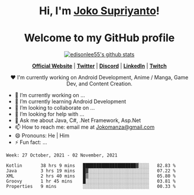 <h1 align="center">Hi, I'm <a href="https://www.google.com">Joko Supriyanto</a>!</h1>
<h1 align="center">Welcome to my GitHub profile</h1>

<p align="center">
  <a href="https://github.com/jokomanza"><img src="https://github-readme-stats.vercel.app/api?username=jokomanza&hide_border=true&show_icons=true" alt="edisonlee55's github stats"></a>
</p>

<p align="center">
  <strong><a href="https://www.google.com">Official Website</a></strong> |
  <strong><a href="https://twitter.com/jokomanza">Twitter</a></strong> |
  <strong><a href="https://discord.gg/nYXzaUS">Discord</a></strong> |
  <strong><a href="https://www.linkedin.com/in/jokomanza">LinkedIn</a></strong> |
  <strong><a href="https://www.twitch.tv/jokomanza">Twitch</a></strong>
</p>

<p align="center">❤ I'm currently working on Android Development, Anime / Manga, Game Dev, and Content Creation.</p>

- 🔭 I’m currently working on ...
- 🌱 I’m currently learning Android Development
- 👯 I’m looking to collaborate on ...
- 🤔 I’m looking for help with ...
- 💬 Ask me about Java, C#, .Net Framework, Asp.Net
- 📫 How to reach me: email me at Jokomanza@gmail.com
- 😄 Pronouns: He | Him
- ⚡ Fun fact: ...

<!--START_SECTION:waka-->
```text
Week: 27 October, 2021 - 02 November, 2021

Kotlin       38 hrs 9 mins   ████████████████████▓░░░░   82.83 % 
Java         3 hrs 19 mins   █▓░░░░░░░░░░░░░░░░░░░░░░░   07.22 % 
XML          2 hrs 40 mins   █▒░░░░░░░░░░░░░░░░░░░░░░░   05.80 % 
Groovy       1 hr 45 mins    █░░░░░░░░░░░░░░░░░░░░░░░░   03.81 % 
Properties   9 mins          ░░░░░░░░░░░░░░░░░░░░░░░░░   00.33 % 
```
<!--END_SECTION:waka-->
